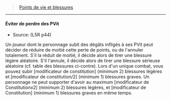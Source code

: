 ﻿---
!Generic
Id: l5r_hitpoints_hd.md#Éviter-de-perdre-des-pvit
ParentLink: l5r_hitpoints_hd.md#points-de-vie-et-blessures
Name: Éviter de perdre des PVit
ParentName: Points de vie et blessures
NameLevel: 4
Source: (L5R p44)
---
> [Points de vie et blessures](hd_l5r_hitpoints.md)

---

#### Éviter de perdre des PVit

- Source: (L5R p44)

Un joueur dont le personnage subit des dégâts infligés à ses PVit peut décider de réduire de moitié cette perte de points, ou de l'annuler totalement. S'il la réduit de moitié, il décide alors de tirer une blessure légère aléatoire. S'il l'annule, il décide alors de tirer une blessure sérieuse aléatoire (cf. table des blessures ci-contre). Lors d'un unique combat, vous pouvez subir [modificateur de constitution] (minimum 2) blessures légères et [modificateur de constitution/2] (minimum 1) blessures graves. Un personnage ne peut supporter d'avoir au maximum [modificateur de Constitutionx2] (minimum 2) blessures légères, et [modificateur de Constitution] (minimum 1) blessures graves en même temps.

